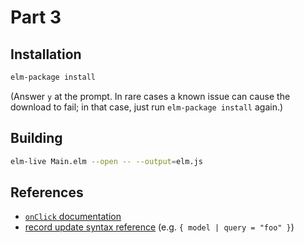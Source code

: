Part 3
======

## Installation

```bash
elm-package install
```

(Answer `y` at the prompt. In rare cases a known issue can cause the download
to fail; in that case, just run `elm-package install` again.)

## Building

```bash
elm-live Main.elm --open -- --output=elm.js
```

## References

* [`onClick` documentation](http://package.elm-lang.org/packages/evancz/elm-html/4.0.2/Html-Events#onClick)
* [record update syntax reference](http://elm-lang.org/docs/syntax#records) (e.g. `{ model | query = "foo" }`)
